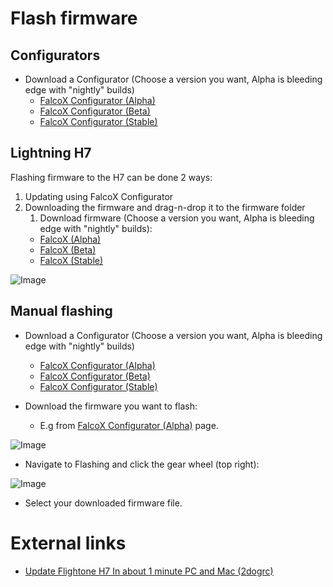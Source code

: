 # Flash firmware

## Configurators 
- Download a Configurator (Choose a version you want, Alpha is bleeding edge with "nightly" builds)
    - [FalcoX Configurator (Alpha)](https://flightone.com/download.php?version=alpha)
    - [FalcoX Configurator (Beta)](https://flightone.com/download.php?version=beta)    
    - [FalcoX Configurator (Stable)](https://flightone.com/download.php?version=stable)    

## Lightning H7
Flashing firmware to the H7 can be done 2 ways:
1. Updating using FalcoX Configurator
1. Downloading the firmware and drag-n-drop it to the firmware folder
    1. Download firmware (Choose a version you want, Alpha is bleeding edge with "nightly" builds):
    - [FalcoX (Alpha)](https://flightone.com/download.php?version=alpha)
    - [FalcoX (Beta)](https://flightone.com/download.php?version=beta)    
    - [FalcoX (Stable)](https://flightone.com/download.php?version=stable) 

![Image](https://github.com/fl1wiki-mrteel/FlightOneWiki/blob/main/IMG/H7FoldersFW.PNG)



## Manual flashing
- Download a Configurator (Choose a version you want, Alpha is bleeding edge with "nightly" builds)
    - [FalcoX Configurator (Alpha)](https://flightone.com/download.php?version=alpha)
    - [FalcoX Configurator (Beta)](https://flightone.com/download.php?version=beta)    
    - [FalcoX Configurator (Stable)](https://flightone.com/download.php?version=stable)  

- Download the firmware you want to flash:
    - E.g from [FalcoX Configurator (Alpha)](https://flightone.com/download.php?version=alpha) page.

![Image](https://github.com/fl1wiki-mrteel/FlightOneWiki/blob/main/IMG/download_firmware.JPG)

- Navigate to Flashing and click the gear wheel (top right):

![Image](https://github.com/fl1wiki-mrteel/FlightOneWiki/blob/main/IMG/configurator_manual_flash.png)

- Select your downloaded firmware file.



# External links
- [Update Flightone H7 In about 1 minute PC and Mac (2dogrc)](https://www.youtube.com/watch?v=l-H9rAE0TCE)